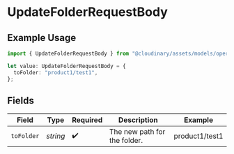 # UpdateFolderRequestBody

## Example Usage

```typescript
import { UpdateFolderRequestBody } from "@cloudinary/assets/models/operations";

let value: UpdateFolderRequestBody = {
  toFolder: "product1/test1",
};
```

## Fields

| Field                        | Type                         | Required                     | Description                  | Example                      |
| ---------------------------- | ---------------------------- | ---------------------------- | ---------------------------- | ---------------------------- |
| `toFolder`                   | *string*                     | :heavy_check_mark:           | The new path for the folder. | product1/test1               |